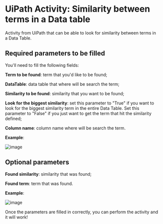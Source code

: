 # UiPath Activity: Similarity between terms in a Data table
Activity from UiPath that can be able to look for similarity between terms in a Data Table.

## Required parameters to be filled

You'll need to fill the following fields:

**Term to be found**: term that you'd like to be found;

**DataTable**: data table that where will be search the term;

**Similarity to be found**: similarity that you want to be found;

**Look for the biggest similarity**: set this parameter to "True" if you want to look for the biggest similarity term in the entire Data Table. Set this parameter to "False" if you just want to get the term that hit the similarity defined;

**Column name**: column name where will be search the term.

**Example**:

![image](https://user-images.githubusercontent.com/17112000/168869284-0d3bf020-626b-4e23-900d-675856c85f5e.png)


## Optional parameters

**Found similarity**: similarity that was found;

**Found term**: term that was found.

**Example**:

![image](https://user-images.githubusercontent.com/17112000/168869988-c0edae44-4dae-4d80-8e28-f34a8b6a7dea.png)


Once the parameters are filled in correctly, you can perform the activity and it will work!

